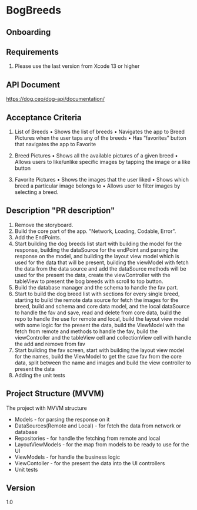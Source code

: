 # BogBreeds

## Onboarding
## Requirements
1. Please use the last version from Xcode 13 or higher

## API Document
https://dog.ceo/dog-api/documentation/

## Acceptance Criteria
1. List of Breeds
• Shows the list of breeds
• Navigates the app to Breed Pictures when the user taps any of the breeds • Has “favorites” button that navigates the app to Favorite

2. Breed Pictures
• Shows all the available pictures of a given breed
• Allows users to like/unlike specific images by tapping the image or a like button

3. Favorite Pictures
• Shows the images that the user liked
• Shows which breed a particular image belongs to • Allows user to filter images by selecting a breed.

## Description "PR description"
1. Remove the storyboard.
2. Build the core part of the app. "Network, Loading, Codable, Error".
3. Add the EndPoints.
4. Start building the dog breeds list start with building the model for the response, building the dataSource for the endPoint and parsing the response on the model, and building the layout view model which is used for the data that will be present, building the viewModel with fetch the data from the data source and add the dataSource methods will be used for the present the data, create the viewController with the tableView to present the bog breeds with scroll to top button.
5. Build the database manager and the schema to handle the fav part.
6. Start to build the dog breed list with sections for every single breed, starting to build the remote data source for fetch the images for the breed, build and schema and core data model, and the local dataSource to handle the fav and save, read and delete from core data, build the repo to handle the use for remote and local, build the layout view model with some logic for the present the data, build the ViewModel with the fetch from remote and methods to handle the fav, build the viewController and the tableView cell and collectionView cell with handle the add and remove from fav
7. Start building the fav screen, start with building the layout view model for the names, build the ViewModel to get the save fav from the core data, split between the name and images and build the view controller to present the data
8. Adding the unit tests

## Project Structure (MVVM)
The project with MVVM structure
- Models - for parsing the response on it
- DataSources(Remote and Local) - for fetch the data from network or database
- Repositories - for handle the fetching from remote and local 
- LayoutViewModels - for the map from models to be ready to use for the UI
- ViewModels - for handle the business logic
- ViewContoller - for the present the data into the UI controllers
- Unit tests

## Version
1.0
